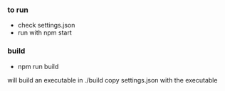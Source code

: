 
### to run

- check settings.json
- run with npm start

### build 

- npm run build 

will build an executable in ./build
copy settings.json with the executable